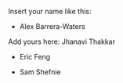 Insert your name like this:

- Alex Barrera-Waters

Add yours here:
Jhanavi Thakkar

- Eric Feng

- Sam Shefnie